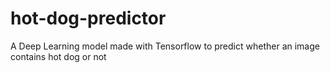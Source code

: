 # hot-dog-predictor
A Deep Learning model made with Tensorflow to predict whether an image contains hot dog or not
